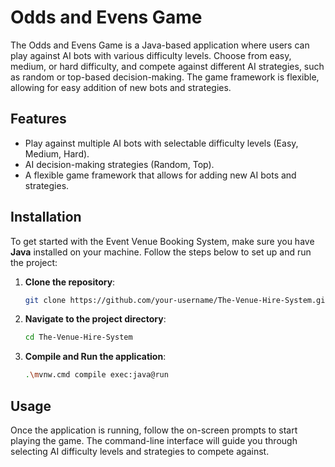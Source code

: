 # Odds and Evens Game

The Odds and Evens Game is a Java-based application where users can play against AI bots with various difficulty levels. Choose from easy, medium, or hard difficulty, and compete against different AI strategies, such as random or top-based decision-making. The game framework is flexible, allowing for easy addition of new bots and strategies.

## Features

- Play against multiple AI bots with selectable difficulty levels (Easy, Medium, Hard).
- AI decision-making strategies (Random, Top).
- A flexible game framework that allows for adding new AI bots and strategies.

## Installation

To get started with the Event Venue Booking System, make sure you have **Java** installed on your machine. 
Follow the steps below to set up and run the project:

1. **Clone the repository**:
   ```bash
   git clone https://github.com/your-username/The-Venue-Hire-System.git

2. **Navigate to the project directory**:
   ```bash   
   cd The-Venue-Hire-System
   
3. **Compile and Run the application**:
   ```bash  
   .\mvnw.cmd compile exec:java@run

## Usage

Once the application is running, follow the on-screen prompts to start playing the game. The command-line interface will guide you through selecting AI difficulty levels and strategies to compete against.
